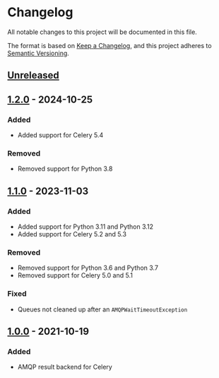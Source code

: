 # Changelog
All notable changes to this project will be documented in this file.

The format is based on [Keep a Changelog](https://keepachangelog.com/en/1.0.0/),
and this project adheres to [Semantic Versioning](https://semver.org/spec/v2.0.0.html).

## [Unreleased]

## [1.2.0] - 2024-10-25
### Added
- Added support for Celery 5.4

### Removed
- Removed support for Python 3.8

## [1.1.0] - 2023-11-03
### Added
- Added support for Python 3.11 and Python 3.12
- Added support for Celery 5.2 and 5.3

### Removed
- Removed support for Python 3.6 and Python 3.7
- Removed support for Celery 5.0 and 5.1

### Fixed
- Queues not cleaned up after an `AMQPWaitTimeoutException`

## [1.0.0] - 2021-10-19
### Added
- AMQP result backend for Celery

[Unreleased]: https://github.com/anexia/celery-amqp-backend/compare/1.2.0...HEAD
[1.2.0]: https://github.com/anexia/celery-amqp-backend/releases/tag/1.2.0
[1.1.0]: https://github.com/anexia/celery-amqp-backend/releases/tag/1.1.0
[1.0.0]: https://github.com/anexia/celery-amqp-backend/releases/tag/1.0.0
